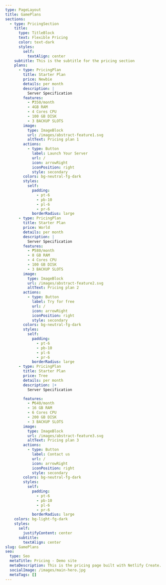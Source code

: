 ```yaml
---
type: PageLayout
title: GamePlans
sections:
  - type: PricingSection
    title:
      type: TitleBlock
      text: Flexible Pricing
      color: text-dark
      styles:
        self:
          textAlign: center
    subtitle: This is the subtitle for the pricing section
    plans:
      - type: PricingPlan
        title: Starter Plan
        price: Newbie
        details: per month
        description: |
          Server Specification
        features:
          - ₱350/month
          - 4GB RAM
          - 4 Cores CPU
          - 100 GB DISK
          - 3 BACKUP SLOTS
        image:
          type: ImageBlock
          url: /images/abstract-feature1.svg
          altText: Pricing plan 1
        actions:
          - type: Button
            label: Launch Your Server
            url: /
            icon: arrowRight
            iconPosition: right
            style: secondary
        colors: bg-neutral-fg-dark
        styles:
          self:
            padding:
              - pt-6
              - pb-10
              - pl-6
              - pr-6
            borderRadius: large
      - type: PricingPlan
        title: Starter Plan
        price: World
        details: per month
        description: |
          Server Specification
        features:
          - ₱580/month
          - 8 GB RAM
          - 4 Cores CPU
          - 100 GB DISK
          - 3 BACKUP SLOTS
        image:
          type: ImageBlock
          url: /images/abstract-feature2.svg
          altText: Pricing plan 2
        actions:
          - type: Button
            label: Try for free
            url: /
            icon: arrowRight
            iconPosition: right
            style: secondary
        colors: bg-neutral-fg-dark
        styles:
          self:
            padding:
              - pt-6
              - pb-10
              - pl-6
              - pr-6
            borderRadius: large
      - type: PricingPlan
        title: Starter Plan
        price: Tree
        details: per month
        description: |+
          Server Specification

        features:
          - ₱640/month
          - 16 GB RAM
          - 6 Cores CPU
          - 200 GB DISK
          - 3 BACKUP SLOTS
        image:
          type: ImageBlock
          url: /images/abstract-feature3.svg
          altText: Pricing plan 3
        actions:
          - type: Button
            label: Contact us
            url: /
            icon: arrowRight
            iconPosition: right
            style: secondary
        colors: bg-neutral-fg-dark
        styles:
          self:
            padding:
              - pt-6
              - pb-10
              - pl-6
              - pr-6
            borderRadius: large
    colors: bg-light-fg-dark
    styles:
      self:
        justifyContent: center
      subtitle:
        textAlign: center
slug: GamePlans
seo:
  type: Seo
  metaTitle: Pricing - Demo site
  metaDescription: This is the pricing page built with Netlify Create.
  socialImage: /images/main-hero.jpg
  metaTags: []
---
```

